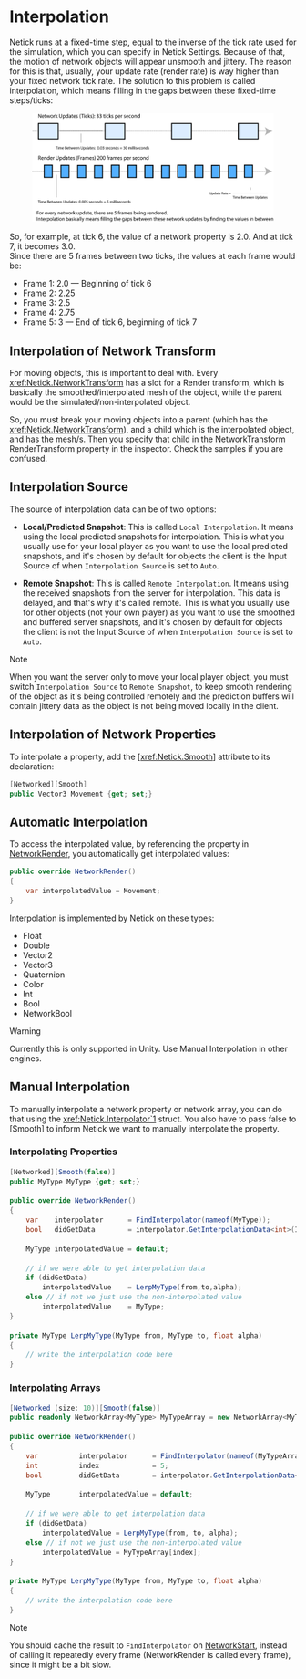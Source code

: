 # Interpolation

Netick runs at a fixed-time step, equal to the inverse of the tick rate used for the simulation, which you can specify in Netick Settings. Because of that, the motion of network objects will appear unsmooth and jittery. The reason for this is that, usually, your update rate (render rate) is way higher than your fixed network tick rate. The solution to this problem is called interpolation, which means filling in the gaps between these fixed-time steps/ticks:

<figure><img src="../images/interpolation.png" alt="Interpolation"><figcaption></figcaption></figure>

So, for example, at tick 6, the value of a network property is 2.0. And at tick 7, it becomes 3.0.\
Since there are 5 frames between two ticks, the values at each frame would be:

- Frame 1: 2.0 — Beginning of tick 6
- Frame 2: 2.25
- Frame 3: 2.5
- Frame 4: 2.75
- Frame 5: 3 — End of tick 6, beginning of tick 7

## **Interpolation of Network Transform**

For moving objects, this is important to deal with. Every <xref:Netick.NetworkTransform> has a slot for a Render transform, which is basically the smoothed/interpolated mesh of the object, while the parent would be the simulated/non-interpolated object.

So, you must break your moving objects into a parent (which has the <xref:Netick.NetworkTransform>), and a child which is the interpolated object, and has the mesh/s. Then you specify that child in the NetworkTransform RenderTransform property in the inspector. Check the samples if you are confused.


## **Interpolation Source**

The source of interpolation data can be of two options:

- **Local/Predicted Snapshot**: This is called `Local Interpolation`. It means using the local predicted snapshots for interpolation. This is what you usually use for your local player as you want to use the local predicted snapshots, and it's chosen by default for objects the client is the Input Source of when `Interpolation Source` is set to `Auto`. 

- **Remote Snapshot**: This is called `Remote Interpolation`. It means using the received snapshots from the server for interpolation. This data is delayed, and that's why it's called remote. This is what you usually use for other objects (not your own player) as you want to use the smoothed and buffered server snapshots, and it's chosen by default for objects the client is not the Input Source of when `Interpolation Source` is set to `Auto`.

> [!NOTE]
> When you want the server only to move your local player object, you must switch `Interpolation Source` to `Remote Snapshot`, to keep smooth rendering of the object as it's being controlled remotely and the prediction buffers will contain jittery data as the object is not being moved locally in the client.


## **Interpolation of Network Properties**

To interpolate a property, add the [<xref:Netick.Smooth>] attribute to its declaration:

```csharp
[Networked][Smooth]
public Vector3 Movement {get; set;}
```

## **Automatic Interpolation**

To access the interpolated value, by referencing the property in [NetworkRender](xref:Netick.NetickBehaviour#Netick_NetickBehaviour_NetworkStart), you automatically get interpolated values:

```csharp
public override NetworkRender()
{
    var interpolatedValue = Movement;
}
```

Interpolation is implemented by Netick on these types:

- Float
- Double
- Vector2
- Vector3
- Quaternion
- Color
- Int
- Bool
- NetworkBool

> [!WARNING]
> Currently this is only supported in Unity. Use Manual Interpolation in other engines.

## **Manual Interpolation**

To manually interpolate a network property or network array, you can do that using the <xref:Netick.Interpolator`1> struct. You also have to pass false to [Smooth] to inform Netick we want to manually interpolate the property.

### **Interpolating Properties**

```csharp
[Networked][Smooth(false)]
public MyType MyType {get; set;}

public override NetworkRender()
{
    var    interpolator      = FindInterpolator(nameof(MyType));
    bool   didGetData        = interpolator.GetInterpolationData<int>(InterpolationSource.Auto, out var from, out var to, out float alpha);

    MyType interpolatedValue = default;

    // if we were able to get interpolation data
    if (didGetData)
        interpolatedValue    = LerpMyType(from,to,alpha);
    else // if not we just use the non-interpolated value
        interpolatedValue    = MyType;
}

private MyType LerpMyType(MyType from, MyType to, float alpha)
{
    // write the interpolation code here
}
```

### **Interpolating Arrays**

```csharp
[Networked (size: 10)][Smooth(false)]
public readonly NetworkArray<MyType> MyTypeArray = new NetworkArray<MyType>(10);

public override NetworkRender()
{
    var          interpolator      = FindInterpolator(nameof(MyTypeArray));
    int          index             = 5;
    bool         didGetData        = interpolator.GetInterpolationData<int>(InterpolationSource.Auto, index, out var from, out var to, out float alpha);

    MyType       interpolatedValue = default;

    // if we were able to get interpolation data
    if (didGetData)
        interpolatedValue = LerpMyType(from, to, alpha);
    else // if not we just use the non-interpolated value
        interpolatedValue = MyTypeArray[index];
}

private MyType LerpMyType(MyType from, MyType to, float alpha)
{
    // write the interpolation code here
}
```

> [!NOTE]
> You should cache the result to `FindInterpolator` on [NetworkStart](xref:Netick.NetickBehaviour#Netick_NetickBehaviour_NetworkStart), instead of calling it repeatedly every frame (NetworkRender is called every frame), since it might be a bit slow.
